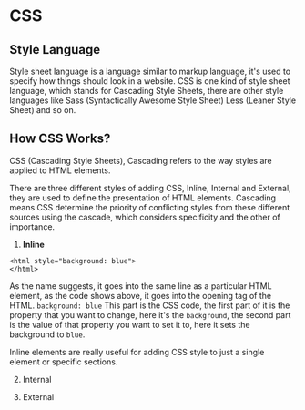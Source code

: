 # CSS

## Style Language

Style sheet language is a language similar to markup language, it's used to specify how things should look in a website. CSS is one kind of style sheet language, which stands for Cascading Style Sheets, there are other style languages like Sass (Syntactically Awesome Style Sheet) Less (Leaner Style Sheet) and so on. 

## How CSS Works?

CSS (Cascading Style Sheets), Cascading refers to the way styles are applied to HTML elements.

There are three different styles of adding CSS, Inline, Internal and External, they are used to define the presentation of HTML elements. Cascading means CSS determine the priority of conflicting styles from these different sources using the cascade, which considers specificity and the other of importance.

1. **Inline**
```
<html style="background: blue">
</html>
```
As the name suggests, it goes into the same line as a particular HTML element, as the code shows above, it goes into the opening tag of the HTML. `background: blue` This part is the CSS code, the first part of it is the property that you want to change, here it's the `background`, the second part is the value of that property you want to set it to, here it sets the background to `blue`.

Inline elements are really useful for adding CSS style to just a single element or specific sections.

2. Internal



3. External









